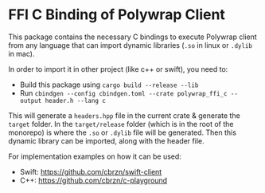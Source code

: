 # FFI C Binding of Polywrap Client

This package contains the necessary C bindings to execute Polywrap client from any
language that can import dynamic libraries (`.so` in linux or `.dylib` in mac).

In order to import it in other project (like c++ or swift), you need to:

- Build this package using `cargo build --release --lib`
- Run `cbindgen --config cbindgen.toml --crate polywrap_ffi_c --output header.h --lang c`

This will generate a `headers.hpp` file in the current crate & generate the `target` folder.
In the `target/release` folder (which is in the root of the monorepo) is where the `.so` or `.dylib`
file will be generated. Then this dynamic library can be imported, along with the header file.

For implementation examples on how it can be used:
- Swift: https://github.com/cbrzn/swift-client
- C++: https://github.com/cbrzn/c-playground